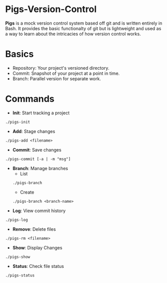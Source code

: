 # Pigs-Version-Control

**Pigs** is a mock version control system based off git and is written entirely in Bash. It provides the basic functionalty of git but is lightweight and used as a way to learn about the intricacies of how version control works.

# Basics
* Repository: Your project's versioned directory.
* Commit: Snapshot of your project at a point in time.
* Branch: Parallel version for separate work.

# Commands 

* **Init**: Start tracking a project
```
./pigs-init
```

* **Add**: Stage changes
```
./pigs-add <filename>
```

* **Commit**: Save changes
```
./pigs-commit [-a | -m "msg"]
```

* **Branch**: Manage branches
  * List
  ```
  ./pigs-branch
  ```
  * Create
  ```
  ./pigs-branch <branch-name>
  ```
* **Log**: View commit history
```
./pigs-log
```

* **Remove**: Delete files
```
./pigs-rm <filename>
```

* **Show**: Display Changes
```
./pigs-show
```

* **Status**: Check file status
```
./pigs-status
```
